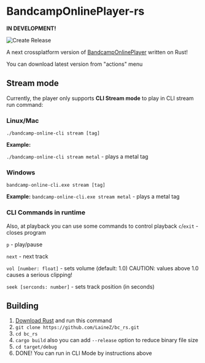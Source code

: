 # BandcampOnlinePlayer-rs
**IN DEVELOPMENT!**

![Create Release](https://github.com/LaineZ/bc_rs/workflows/Create%20Release/badge.svg?event=push)

A next crossplatform version of [BandcampOnlinePlayer](https://github.com/LaineZ/BandcampOnlinePlayer) written on Rust!

You can download latest version from "actions" menu

## Stream mode
Сurrently, the player only supports **CLI Stream mode** to play in CLI stream run command:
### Linux/Mac
```./bandcamp-online-cli stream [tag]```

**Example:** 

``./bandcamp-online-cli stream metal`` - plays a metal tag

### Windows 

``bandcamp-online-cli.exe stream [tag]``

**Example:** ``bandcamp-online-cli.exe stream metal`` - plays a metal tag

### CLI Commands in runtime

Also, at playback you can use some commands to control playback
``c``/``exit`` - closes program

``p`` - play/pause

``next`` - next track

``vol [number: float]`` - sets volume (default: 1.0) CAUTION: values above 1.0 causes a serious clipping!

``seek [serconds: number]`` - sets track position (in seconds)

## Building
1. [Download Rust]([https://www.rust-lang.org/learn/get-started) and run this command
2. ```git clone https://github.com/LaineZ/bc_rs.git```
3. ```cd bc_rs```
4. ```cargo build``` also you can add ``--release`` option to reduce binary file size
5. ```cd target/debug```
6. DONE! You can run in CLI Mode by instructions above